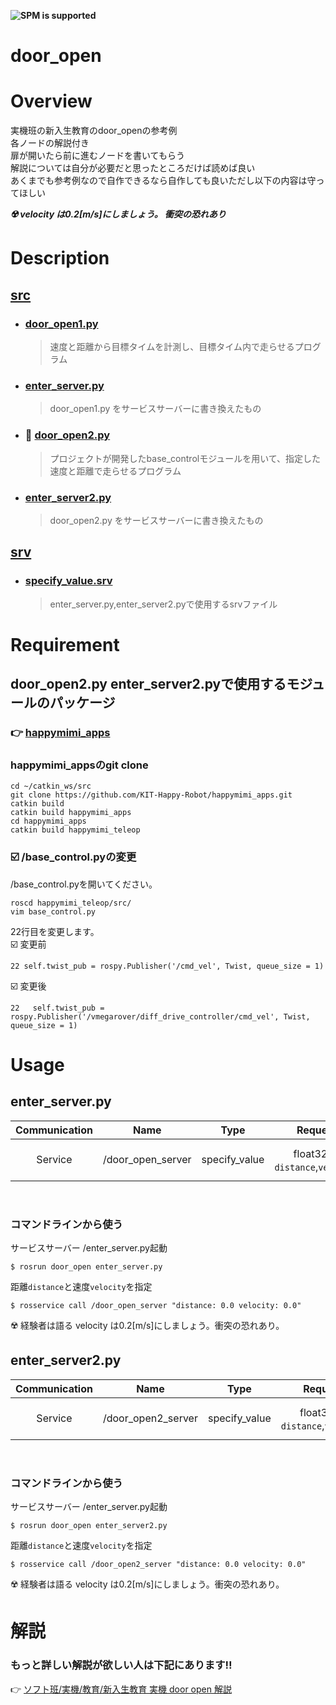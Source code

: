 **![SPM is supported](https://img.shields.io/badge/mc_education-door_open-orange)**

# door_open

# Overview
実機班の新入生教育のdoor_openの参考例  
各ノードの解説付き  
扉が開いたら前に進むノードを書いてもらう  
解説については自分が必要だと思ったところだけば読めば良い  
あくまでも参考例なので自作できるなら自作しても良いただし以下の内容は守ってほしい  

***:radioactive: velocity は0.2[m/s]にしましょう。 衝突の恐れあり***

# Description

## [src](https://github.com/KIT-Happy-Robot/mc_education/tree/main/ros_melodic/door_open/src)
- ### [door_open1.py](https://github.com/KIT-Happy-Robot/mc_education/blob/main/ros_melodic/door_open/src/door_open1.py)
  >速度と距離から目標タイムを計測し、目標タイム内で走らせるプログラム
  
- ### [enter_server.py](https://github.com/KIT-Happy-Robot/mc_education/blob/main/ros_melodic/door_open/src/enter_server.py)
  >door_open1.py をサービスサーバーに書き換えたもの

- ### :beginner: [door_open2.py](https://github.com/KIT-Happy-Robot/mc_education/blob/main/ros_melodic/door_open/src/door_open2.py)
  >プロジェクトが開発したbase_controlモジュールを用いて、指定した速度と距離で走らせるプログラム

- ### [enter_server2.py](https://github.com/KIT-Happy-Robot/mc_education/blob/main/ros_melodic/door_open/src/enter_server2.py)
  >door_open2.py をサービスサーバーに書き換えたもの

## [srv](https://github.com/KIT-Happy-Robot/mc_education/tree/main/ros_melodic/door_open/srv)
- ### [specify_value.srv](https://github.com/KIT-Happy-Robot/mc_education/blob/main/ros_melodic/door_open/srv/specify_value.srv)
  >enter_server.py,enter_server2.pyで使用するsrvファイル

# Requirement

## door_open2.py enter_server2.pyで使用するモジュールのパッケージ

### :point_right: [happymimi_apps](https://github.com/KIT-Happy-Robot/happymimi_apps.git)

### happymimi_appsのgit clone  

```
cd ~/catkin_ws/src
git clone https://github.com/KIT-Happy-Robot/happymimi_apps.git
catkin build 
catkin build happymimi_apps
cd happymimi_apps
catkin build happymimi_teleop
```

### :ballot_box_with_check: /base_control.pyの変更  
/base_control.pyを開いてください。

```
roscd happymimi_teleop/src/
vim base_control.py
```

22行目を変更します。  
:ballot_box_with_check: 変更前  
```
22 self.twist_pub = rospy.Publisher('/cmd_vel', Twist, queue_size = 1)
```
:ballot_box_with_check: 変更後  
```
22   self.twist_pub = rospy.Publisher('/vmegarover/diff_drive_controller/cmd_vel', Twist, queue_size = 1)
```

# Usage

## enter_server.py 

|Communication|Name|Type|Request|Result|
| :---: | :---: | :---: | :---: | :---: |
| Service | /door_open_server | specify_value | float32型: `distance`,`velocity` | bool型: `result` |
</br>

### コマンドラインから使う

サービスサーバー /enter_server.py起動  

```
$ rosrun door_open enter_server.py
```
距離`distance`と速度`velocity`を指定
```
$ rosservice call /door_open_server "distance: 0.0 velocity: 0.0"
```
:radioactive: 経験者は語る velocity は0.2[m/s]にしましょう。衝突の恐れあり。

## enter_server2.py  

|Communication|Name|Type|Request|Result|
| :---: | :---: | :---: | :---: | :---: |
| Service | /door_open2_server | specify_value | float32型: `distance`,`velocity` | bool型: `result` |
</br>

### コマンドラインから使う

サービスサーバー /enter_server.py起動  

```
$ rosrun door_open enter_server2.py
```
距離`distance`と速度`velocity`を指定
```
$ rosservice call /door_open2_server "distance: 0.0 velocity: 0.0"
```
:radioactive: 経験者は語る velocity は0.2[m/s]にしましょう。衝突の恐れあり。

# 解説

### もっと詳しい解説が欲しい人は下記にあります:bangbang:   

:point_right: [ソフト班/実機/教育/新入生教育 実機 door open 解説](https://kithappyrobot.esa.io/posts/277)

